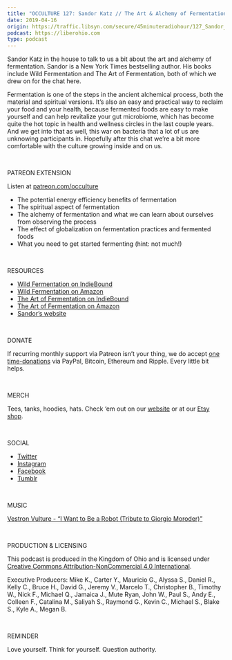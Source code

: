```yaml
---
title: "OCCULTURE 127: Sandor Katz // The Art & Alchemy of Fermentation & The War on Bacteria"
date: 2019-04-16
origin: https://traffic.libsyn.com/secure/45minuteradiohour/127_Sandor_Katz_Free.mp3?dest-id=416224
podcast: https://liberohio.com
type: podcast
---
```


Sandor Katz in the house to talk to us a bit about the art and alchemy of fermentation. Sandor is a New York Times bestselling author. His books include Wild Fermentation and The Art of Fermentation, both of which we drew on for the chat here. <p>Fermentation is one of the steps in the ancient alchemical process, both the material and spiritual versions. It’s also an easy and practical way to reclaim your food and your health, because fermented foods are easy to make yourself and can help revitalize your gut microbiome, which has become quite the hot topic in health and wellness circles in the last couple years. And we get into that as well, this war on bacteria that a lot of us are unknowing participants in. Hopefully after this chat we’re a bit more comfortable with the culture growing inside and on us.</p> <p> </p> <p>PATREON EXTENSION</p> <p>Listen at <a href="https://www.patreon.com/occulture">patreon.com/occulture</a></p> <ul><li>The potential energy efficiency benefits of fermentation</li><li>The spiritual aspect of fermentation</li><li>The alchemy of fermentation and what we can learn about ourselves from observing the process</li><li>The effect of globalization on fermentation practices and fermented foods</li><li>What you need to get started fermenting (hint: not much!)</li></ul> <p> </p> <p>RESOURCES</p> <ul><li><a href="https://www.indiebound.org/book/9781603586283">Wild Fermentation on IndieBound</a></li><li><a href="https://amzn.to/2D8cobJ">Wild Fermentation on Amazon</a></li><li><a href="https://www.indiebound.org/book/9781603582865">The Art of Fermentation on IndieBound</a></li><li><a href="https://amzn.to/2D8bSKP">The Art of Fermentation on Amazon</a></li><li><a href="https://www.wildfermentation.com/">Sandor’s website</a></li></ul> <p> </p> <p>DONATE</p> <p>If recurring monthly support via Patreon isn’t your thing, we do accept <a href="https://www.occulturepodcast.com/donate">one time-donations</a> via PayPal, Bitcoin, Ethereum and Ripple. Every little bit helps.</p> <p> </p> <p>MERCH</p> <p>Tees, tanks, hoodies, hats. Check ‘em out on our <a href="https://www.occulturepodcast.com/merch/">website</a> or at our <a href="https://www.etsy.com/shop/OcculturePodcast">Etsy shop</a>.</p> <p> </p> <p>SOCIAL</p> <ul><li><a href="https://twitter.com/occulturepod">Twitter</a></li><li><a href="https://www.instagram.com/occulture_podcast/">Instagram</a></li><li><a href="https://www.facebook.com/occulturepodcast/">Facebook</a></li><li><a href="https://occulturepodcast.tumblr.com/">Tumblr</a></li></ul> <p> </p> <p>MUSIC</p> <p><a href="https://soundcloud.com/thevulturex/2-i-want-to-be-a-robot-tribute"> Vestron Vulture - “I Want to Be a Robot (Tribute to Giorgio Moroder)”</a></p> <p> </p> <p>PRODUCTION &amp; LICENSING</p> <p>This podcast is produced in the Kingdom of Ohio and is licensed under <a href="https://creativecommons.org/licenses/by-nc/4.0/legalcode"> Creative Commons Attribution-NonCommercial 4.0 International</a>.</p> <p>Executive Producers: Mike K., Carter Y., Mauricio G., Alyssa S., Daniel R., Kelly C., Bruce H., David G., Jeremy V., Marcelo T., Christopher B., Timothy W., Nick F., Michael Q., Jamaica J., Mute Ryan, John W., Paul S., Andy E., Colleen F., Catalina M., Saliyah S., Raymond G., Kevin C., Michael S., Blake S., Kyle A., Megan B.</p> <p> </p> <p>REMINDER</p> <p>Love yourself. Think for yourself. Question authority.</p>